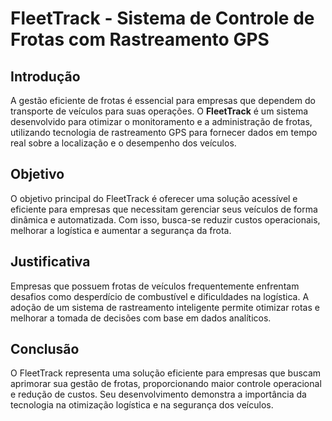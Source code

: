 # FleetTrack - Sistema de Controle de Frotas com Rastreamento GPS

## Introdução
A gestão eficiente de frotas é essencial para empresas que dependem do transporte de veículos para suas operações. O **FleetTrack** é um sistema desenvolvido para otimizar o monitoramento e a administração de frotas, utilizando tecnologia de rastreamento GPS para fornecer dados em tempo real sobre a localização e o desempenho dos veículos.

## Objetivo
O objetivo principal do FleetTrack é oferecer uma solução acessível e eficiente para empresas que necessitam gerenciar seus veículos de forma dinâmica e automatizada. Com isso, busca-se reduzir custos operacionais, melhorar a logística e aumentar a segurança da frota.

## Justificativa
Empresas que possuem frotas de veículos frequentemente enfrentam desafios como desperdício de combustível e dificuldades na logística. A adoção de um sistema de rastreamento inteligente permite otimizar rotas e melhorar a tomada de decisões com base em dados analíticos.

## Conclusão
O FleetTrack representa uma solução eficiente para empresas que buscam aprimorar sua gestão de frotas, proporcionando maior controle operacional e redução de custos. Seu desenvolvimento demonstra a importância da tecnologia na otimização logística e na segurança dos veículos.
